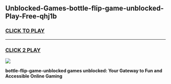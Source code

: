 
## Unblocked-Games-bottle-flip-game-unblocked-Play-Free-qhj1b
<h3>
<a href="https://premium76.site?title=bottle-flip-game-unblocked&ref=20M">CLICK TO PLAY</a></h3>
<hr>

<h3>
<a href="https://premium76.site?title=bottle-flip-game-unblocked&ref=20M">CLICK 2 PLAY</a>
  
</h3>

<a href="https://premium76.site?title=bottle-flip-game-unblocked&ref=19M"><img src="https://clearcache.store/games.png"></a>


**bottle-flip-game-unblocked games unblocked: Your Gateway to Fun and Accessible Online Gaming**
